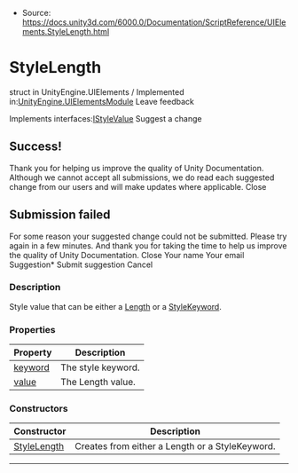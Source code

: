 * Source: https://docs.unity3d.com/6000.0/Documentation/ScriptReference/UIElements.StyleLength.html

# StyleLength
struct in UnityEngine.UIElements
/
Implemented in:[UnityEngine.UIElementsModule](https://docs.unity3d.com/6000.0/Documentation/ScriptReference/UnityEngine.UIElementsModule.html)
Leave feedback
  

Implements interfaces:[IStyleValue<T0>](https://docs.unity3d.com/6000.0/Documentation/ScriptReference/UIElements.IStyleValue_1.html)
Suggest a change
## Success!
Thank you for helping us improve the quality of Unity Documentation. Although we cannot accept all submissions, we do read each suggested change from our users and will make updates where applicable.
Close
## Submission failed
For some reason your suggested change could not be submitted. Please <a>try again</a> in a few minutes. And thank you for taking the time to help us improve the quality of Unity Documentation.
Close
Your name Your email Suggestion* Submit suggestion
Cancel
### Description
Style value that can be either a [Length](https://docs.unity3d.com/6000.0/Documentation/ScriptReference/UIElements.Length.html) or a [StyleKeyword](https://docs.unity3d.com/6000.0/Documentation/ScriptReference/UIElements.StyleKeyword.html). 
### Properties
Property | Description  
---|---  
[keyword](https://docs.unity3d.com/6000.0/Documentation/ScriptReference/UIElements.StyleLength-keyword.html) |  The style keyword.   
[value](https://docs.unity3d.com/6000.0/Documentation/ScriptReference/UIElements.StyleLength-value.html) |  The Length value.   
### Constructors
Constructor | Description  
---|---  
[StyleLength](https://docs.unity3d.com/6000.0/Documentation/ScriptReference/UIElements.StyleLength-ctor.html) |  Creates from either a Length or a StyleKeyword.   
* * *
